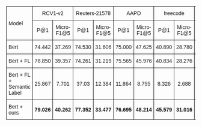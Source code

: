 <style type="text/css">
.tg  {border-collapse:collapse;border-spacing:0;}
.tg td{border-color:black;border-style:solid;border-width:1px;font-family:Arial, sans-serif;font-size:14px;
  overflow:hidden;padding:10px 5px;word-break:normal;}
.tg th{border-color:black;border-style:solid;border-width:1px;font-family:Arial, sans-serif;font-size:14px;
  font-weight:normal;overflow:hidden;padding:10px 5px;word-break:normal;}
.tg .tg-cly1{text-align:left;vertical-align:middle}
.tg .tg-wa1i{font-weight:bold;text-align:center;vertical-align:middle}
.tg .tg-nrix{text-align:center;vertical-align:middle}
</style>
<table class="tg">
<thead>
  <tr>
    <th class="tg-cly1" rowspan="2">Model</th>
    <th class="tg-nrix" colspan="2">RCV1-v2</th>
    <th class="tg-nrix" colspan="2">Reuters-21578</th>
    <th class="tg-nrix" colspan="2">AAPD</th>
    <th class="tg-nrix" colspan="2">freecode</th>
    <th class="tg-nrix" colspan="2">EUR-Lex</th>
  </tr>
  <tr>
    <th class="tg-nrix">P@1</th>
    <th class="tg-nrix">Micro-F1@5</th>
    <th class="tg-wa1i"><span style="font-weight:400;font-style:normal">P@1</span></th>
    <th class="tg-wa1i"><span style="font-weight:400;font-style:normal">Micro-F1@5</span></th>
    <th class="tg-wa1i"><span style="font-weight:400;font-style:normal">P@1</span></th>
    <th class="tg-wa1i"><span style="font-weight:400;font-style:normal">Micro-F1@5</span></th>
    <th class="tg-wa1i"><span style="font-weight:400;font-style:normal">P@1</span></th>
    <th class="tg-nrix"><span style="font-weight:400;font-style:normal">Micro-F1@5</span></th>
    <th class="tg-nrix"><span style="font-weight:400;font-style:normal">P@1</span></th>
    <th class="tg-nrix"><span style="font-weight:400;font-style:normal">Micro-F1@5</span></th>
  </tr>
</thead>
<tbody>
  <tr>
    <td class="tg-cly1">Bert</td>
    <td class="tg-nrix">74.442</td>
    <td class="tg-nrix"><span style="font-weight:400;font-style:normal">37.269</span></td>
    <td class="tg-nrix">74.530</td>
    <td class="tg-nrix">31.606</td>
    <td class="tg-nrix">75.000</td>
    <td class="tg-nrix">47.625</td>
    <td class="tg-nrix">40.890</td>
    <td class="tg-nrix">28.780</td>
    <td class="tg-nrix">58.201</td>
    <td class="tg-nrix">26.519</td>
  </tr>
  <tr>
    <td class="tg-cly1">Bert + FL</td>
    <td class="tg-nrix">78.850</td>
    <td class="tg-nrix">39.357</td>
    <td class="tg-nrix">74.261</td>
    <td class="tg-nrix">31.219</td>
    <td class="tg-nrix">75.565</td>
    <td class="tg-nrix">45.976</td>
    <td class="tg-nrix">40.834</td>
    <td class="tg-nrix">28.276</td>
    <td class="tg-nrix">-</td>
    <td class="tg-nrix">-</td>
  </tr>
  <tr>
    <td class="tg-cly1">Bert + FL<br>+ Semantic Label</td>
    <td class="tg-nrix">25.867</td>
    <td class="tg-nrix">7.701</td>
    <td class="tg-nrix">37.03</td>
    <td class="tg-nrix">12.384</td>
    <td class="tg-nrix">11.864</td>
    <td class="tg-nrix">8.755</td>
    <td class="tg-nrix">8.326</td>
    <td class="tg-nrix">2.688</td>
    <td class="tg-nrix">-</td>
    <td class="tg-nrix">-</td>
  </tr>
  <tr>
    <td class="tg-cly1">Bert + ours</td>
    <td class="tg-wa1i">79.026</td>
    <td class="tg-wa1i">40.262</td>
    <td class="tg-wa1i">77.352</td>
    <td class="tg-wa1i">33.477</td>
    <td class="tg-wa1i">76.695</td>
    <td class="tg-wa1i">48.214</td>
    <td class="tg-wa1i">45.579</td>
    <td class="tg-wa1i">31.016</td>
    <td class="tg-wa1i">71.107</td>
    <td class="tg-wa1i">35.699</td>
  </tr>
</tbody>
</table>